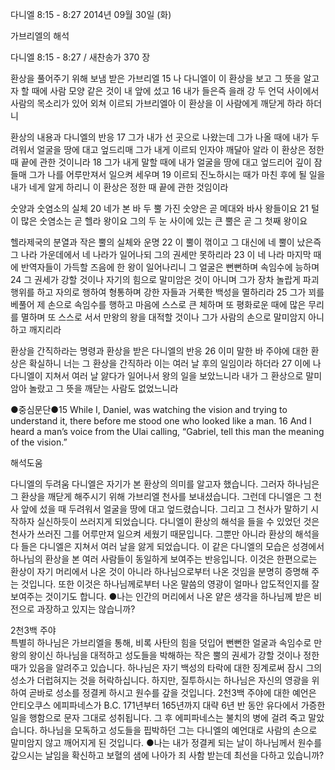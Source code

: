 다니엘 8:15 - 8:27 
2014년 09월 30일 (화)

가브리엘의 해석



다니엘 8:15 - 8:27 / 새찬송가 370 장


환상을 풀어주기 위해 보냄 받은 가브리엘
15 나 다니엘이 이 환상을 보고 그 뜻을 알고자 할 때에 사람 모양 같은 것이 내 앞에 섰고 16 내가 들은즉 을래 강 두 언덕 사이에서 사람의 목소리가 있어 외쳐 이르되 가브리엘아 이 환상을 이 사람에게 깨닫게 하라 하더니

환상의 내용과 다니엘의 반응
17 그가 내가 선 곳으로 나왔는데 그가 나올 때에 내가 두려워서 얼굴을 땅에 대고 엎드리매 그가 내게 이르되 인자야 깨달아 알라 이 환상은 정한 때 끝에 관한 것이니라 18 그가 내게 말할 때에 내가 얼굴을 땅에 대고 엎드리어 깊이 잠들매 그가 나를 어루만져서 일으켜 세우며 19 이르되 진노하시는 때가 마친 후에 될 일을 내가 네게 알게 하리니 이 환상은 정한 때 끝에 관한 것임이라

숫양과 숫염소의 실체
20 네가 본 바 두 뿔 가진 숫양은 곧 메대와 바사 왕들이요 21 털이 많은 숫염소는 곧 헬라 왕이요 그의 두 눈 사이에 있는 큰 뿔은 곧 그 첫째 왕이요

헬라제국의 분열과 작은 뿔의 실체와 운명
22 이 뿔이 꺾이고 그 대신에 네 뿔이 났은즉 그 나라 가운데에서 네 나라가 일어나되 그의 권세만 못하리라 23 이 네 나라 마지막 때에 반역자들이 가득할 즈음에 한 왕이 일어나리니 그 얼굴은 뻔뻔하며 속임수에 능하며 24 그 권세가 강할 것이나 자기의 힘으로 말미암은 것이 아니며 그가 장차 놀랍게 파괴 행위를 하고 자의로 행하여 형통하며 강한 자들과 거룩한 백성을 멸하리라 25 그가 꾀를 베풀어 제 손으로 속임수를 행하고 마음에 스스로 큰 체하며 또 평화로운 때에 많은 무리를 멸하며 또 스스로 서서 만왕의 왕을 대적할 것이나 그가 사람의 손으로 말미암지 아니하고 깨지리라

환상을 간직하라는 명령과 환상을 받은 다니엘의 반응
26 이미 말한 바 주야에 대한 환상은 확실하니 너는 그 환상을 간직하라 이는 여러 날 후의 일임이라 하더라 27 이에 나 다니엘이 지쳐서 여러 날 앓다가 일어나서 왕의 일을 보았느니라 내가 그 환상으로 말미암아 놀랐고 그 뜻을 깨닫는 사람도 없었느니라


●중심문단●15 While I, Daniel, was watching the vision and trying to understand it, there before me stood one who looked like a man. 16 And I heard a man’s voice from the Ulai calling, “Gabriel, tell this man the meaning of the vision.”

해석도움





다니엘의 두려움
다니엘은 자기가 본 환상의 의미를 알고자 했습니다. 그러자 하나님은 그 환상을 깨닫게 해주시기 위해 가브리엘 천사를 보내셨습니다. 그런데 다니엘은 그 천사 앞에 섰을 때 두려워서 얼굴을 땅에 대고 엎드렸습니다. 그리고 그 천사가 말하기 시작하자 실신하듯이 쓰러지게 되었습니다. 다니엘이 환상의 해석을 들을 수 있었던 것은 천사가 쓰러진 그를 어루만져 일으켜 세웠기 때문입니다. 그뿐만 아니라 환상의 해석을 다 들은 다니엘은 지쳐서 여러 날을 앓게 되었습니다. 이 같은 다니엘의 모습은 성경에서 하나님의 환상을 본 여러 사람들이 동일하게 보여주는 반응입니다. 이것은 한편으로는 환상이 자기 머리에서 나온 것이 아니라 하나님으로부터 나온 것임을 분명히 증명해 주는 것입니다. 또한 이것은 하나님께로부터 나온 말씀의 영광이 얼마나 압도적인지를 잘 보여주는 것이기도 합니다. 
●나는 인간의 머리에서 나온 얕은 생각을 하나님께 받은 비전으로 과장하고 있지는 않습니까? 

2천3백 주야  
특별히 하나님은 가브리엘을 통해, 비록 사탄의 힘을 덧입어 뻔뻔한 얼굴과 속임수로 만왕의 왕이신 하나님을 대적하고 성도들을 박해하는 작은 뿔의 권세가 강할 것이나 정한 때가 있음을 알려주고 있습니다. 하나님은 자기 백성의 타락에 대한 징계로써 잠시 그의 성소가 더럽혀지는 것을 허락하십니다. 하지만, 질투하시는 하나님은 자신의 영광을 위하여 곧바로 성소를 정결케 하시고 원수를 갚을 것입니다. 2천3백 주야에 대한 예언은 안티오쿠스 에피파네스가 B.C. 171년부터 165년까지 대략 6년 반 동안 유다에서 가증한 일을 행함으로 문자 그대로 성취됩니다. 그 후 에피파네스는 불치의 병에 걸려 죽고 말았습니다. 하나님을 모독하고 성도들을 핍박하던 그는 다니엘의 예언대로 사람의 손으로 말미암지 않고 깨어지게 된 것입니다.
●나는 내가 정결케 되는 날이 하나님께서 원수를 갚으시는 날임을 확신하고 보혈의 샘에 나아가 죄 사함 받는데 최선을 다하고 있습니까?